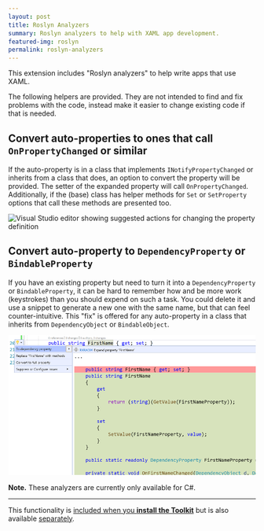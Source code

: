 ```yaml
---
layout: post
title: Roslyn Analyzers
summary: Roslyn analyzers to help with XAML app development.
featured-img: roslyn
permalink: roslyn-analyzers
---
```


This extension includes "Roslyn analyzers" to help write apps that use XAML.

The following helpers are provided. They are not intended to find and fix problems with the code, instead make it easier to change existing code if that is needed.

## Convert auto-properties to ones that call `OnPropertyChanged` or similar

If the auto-property is in a class that implements `INotifyPropertyChanged` or inherits from a class that does, an option to convert the property will be provided. The setter of the expanded property will call `OnPropertyChanged`. Additionally, if the (base) class has helper methods for `Set` or `SetProperty` options that call these methods are presented too.

![Visual Studio editor showing suggested actions for changing the property definition](#)

## Convert auto-property to `DependencyProperty` or `BindableProperty`

If you have an existing property but need to turn it into a `DependencyProperty` or `BindableProperty`, it can be hard to remember how and be more work (keystrokes) than you should expend on such a task. You could delete it and use a snippet to generate a new one with the same name, but that can feel counter-intuitive.
This "fix" is offered for any auto-property in a class that inherits from `DependencyObject` or `BindableObject`.

![Visual Studio editor showing suggested actions for changing to a dependency property](./assets/img/posts/to-dependency-property.png)

**Note.** These analyzers are currently only available for C#.

---

This functionality is [included when you **install the Toolkit**](https://marketplace.visualstudio.com/items?itemName=MattLaceyLtd.RapidXamlToolkit) but is also available [separately](https://marketplace.visualstudio.com/items?itemName=MattLaceyLtd.RapidXamlRoslynAnalyzers).
